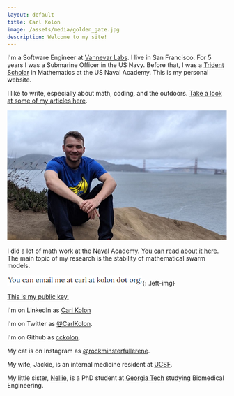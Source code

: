 ```yaml
---
layout: default
title: Carl Kolon
image: /assets/media/golden_gate.jpg
description: Welcome to my site!
---
```


I'm a Software Engineer at [Vannevar Labs](https://www.vannevarlabs.com/). I live in San Francisco. For 5 years I was a Submarine Officer in the US Navy. Before that, I was a [Trident Scholar](https://www.usna.edu/TridentProgram/index.php) in Mathematics at the US Naval Academy. This is my personal website.

I like to write, especially about math, coding, and the outdoors. [Take a look at some of my articles here](/blog).

![In San Francisco](/assets/media/golden_gate.jpg)

I did a lot of math work at the Naval Academy. [You can read about it here](/research). The main topic of my research is the stability of mathematical swarm models.

![contact](/assets/media/contact.png){: .left-img}

[This is my public key.](/assets/media/publickey.asc)

I'm on LinkedIn as [Carl Kolon](https://www.linkedin.com/in/carl-kolon)

I'm on Twitter as [@CarlKolon](https://twitter.com/CarlKolon).

I'm on Github as [cckolon](https://github.com/cckolon).

My cat is on Instagram as [@rockminsterfullerene](https://www.instagram.com/rockminsterfullerene/).

My wife, Jackie, is an internal medicine resident at [UCSF](https://www.ucsf.edu/).

My little sister, [Nellie](https://www.linkedin.com/in/helena-nellie-kolon-8b4b3613a/), is a PhD student at [Georgia Tech](https://bme.gatech.edu/bme/) studying Biomedical Engineering.

